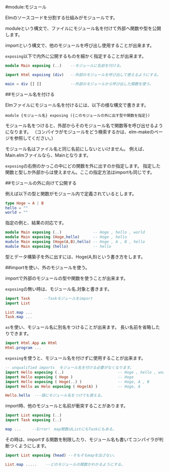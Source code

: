 #module:モジュール

Elmのソースコードを分割する仕組みがモジュールです。

moduleという構文で、ファイルにモジュール名を付けて外部へ関数や型を公開します。

importという構文で、他のモジュールを呼び出し使用することが出来ます。

`exposing`以下で内外に公開するものを細かく指定することが出来ます。

```elm
module Main exposing (..)    --モジュールに名前を付ける。

import Html expoisng (div)   --外部のモジュールを呼び出して使えるようにする。

main = div [] []             --外部のモジュールから呼び出した関数を使う。

```


##モジュール名を付ける

Elmファイルにモジュール名を付けるには、以下の様な構文で書きます。

```
module {モジュール名} exposing ({このモジュールの外に出す型や関数を指定})
```

モジュール名をつけると、外部からそのモジュール名で関数等を呼び出せるようになります。
（コンパイラがモジュールをどう検索するかは、elm-makeのページを参照してください。）

モジュール名はファイル名と同じ名前にしないといけません。
例えば、Main.elmファイルなら、Mainとなります。


`exposing`の右側のかっこの中にどの関数を外に出すのか指定します。
指定した関数と型しか外部からは使えません。ここの指定方法はimportも同じです。

##モジュールの外に向けて公開する

例えば以下の型と関数がモジュール内で定義されているとします。

```elm
type Hoge = A | B
hello = ""
world = ""
```

指定の例と、結果の対応です。

```elm
module Main exposing (..)              -- Hoge , hello , world
module Main exposing (Hoge,hello)      -- Hoge , hello
mudule Main exposing (Hoge(A,B),hello) -- Hoge , A , B , hello
mudule Main exposing (hello)           -- hello
```

型とデータ構築子を外に出すには、Hoge(A,B)という書き方をします。


##importを使い、外のモジュールを使う。

importで外部のモジュールの型や関数を使うことが出来ます。


`exposing`の無い時は、モジュール名.対象と書きます。

```elm
import Task      --Taskモジュールをimport
import List

List.map ...
Task.map ...
```

`as`を使い、モジュール名に別名をつけることが出来ます。
長い名前を省略したりできます。

```elm
import Html.App as Html
Html.program ...
```

`exposing`を使うと、モジュール名を付けずに使用することが出来ます。

```elm
-- unqualified imports  モジュール名を付ける必要がなくなります。
import Hello exposing (..)                        -- Hoge , hello , world
import Hello exposing ( Hoge )                    -- Hoge
import Hello exposing ( Hoge(..) )                -- Hoge, A , B
import Hello as Helo exposing ( Hoge(A) )         -- Hoge, A

Hello.hello  ---頭にモジュール名をつけても使える。
```

import時、他のモジュールと名前が衝突することがあります。

```elm
import List exposing (..)
import Task exposing (..)

map ...     --Error!　map関数はListにもTaskにもある。

```

その時は、importする関数を制限したり、モジュール名も書いてコンパイラが判断つくようにします。

```elm
import List exposing (head) --そもそもmapを出さない。

List.map .....    --どのモジュールの関数かわかるようにする。

```
